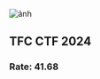 ![ảnh](https://github.com/user-attachments/assets/70e07065-ebb2-4b47-9648-d044efb7b4fe)

## TFC CTF 2024
### Rate: 41.68

